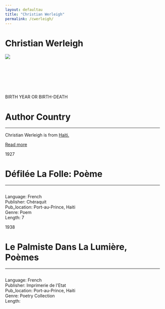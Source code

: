 ```yaml
---
layout: defaultau
title: "Christian Werleigh"
permalink: /cwerleigh/
---
```

<!-- partial:index.partial.html -->
<div class="content">
    <h1>Christian Werleigh</h1>
    <div class="quote">
        <div><img src="https://scontent.fdcf1-1.fna.fbcdn.net/v/t1.6435-9/195043540_531168351573790_5951050635040815045_n.jpg?_nc_cat=103&ccb=1-7&_nc_sid=730e14&_nc_ohc=5VSSrssNL20AX9__caC&_nc_ht=scontent.fdcf1-1.fna&oh=00_AfAWbE9JiUvqXDWseI3Z1V2g0gBypFKy_YbeeCjMjb-I2w&oe=63B0A78B" class="logo"></div>
    </div>
    <div class="timeline">
        <div style="padding-bottom:100px;"></div>
        <div class="block">
            <div class="date right"><p class="right"> BIRTH YEAR OR BIRTH-DEATH </p></div>
            <div class="dot"></div>
            <div class="left first">
            <div class="author_country">
                <h1>Author Country</h1><hr>
          <div class="aclocation">  <p>Christian Werleigh is from <a href="{{ site.baseurl }}/5">Haiti.</a></p></div>
            <div class="acreadmore">    <a href="#" target="_blank">Read more</a></div>
            </div>
            </div>
        </div>
        <div class="block">
            <div class="date left"><p class="left">1927</p></div>
            <div class="dot"></div>
            <div class="right">
                <h1>Défilée La Folle: Poème</h1><hr>
                <p><img src=""></p>
                <p>
                Language: French<br/>
                Publisher: Chéraquit<br/>
                Pub_location: Port-au-Prince, Haiti<br/>
                Genre: Poem<br/>
                Length: 7<br/>                   </p>
            </div>
        </div>
       <div class="block">
            <div class="date left"><p class="left">1938</p></div>
            <div class="dot"></div>
            <div class="right">
                <h1>Le Palmiste Dans La Lumière, Poèmes</h1><hr>
                <p><img src=""></p>
                <p>
                Language: French<br/>
                Publisher: Imprimerie de l'Etat<br/>
                Pub_location: Port-au-Prince, Haiti<br/>
                Genre: Poetry Collection<br/>
                Length: <br/>                   </p>
            </div>
        </div>
